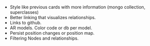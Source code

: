 - Style like previous cards with more information (mongo collection, superclasses) 
- Better linking that visualizes relationships.
- Links to github.
- AR models. Color code or db per model.
- Persist position changes or position map.
- Filtering Nodes and relationships.
